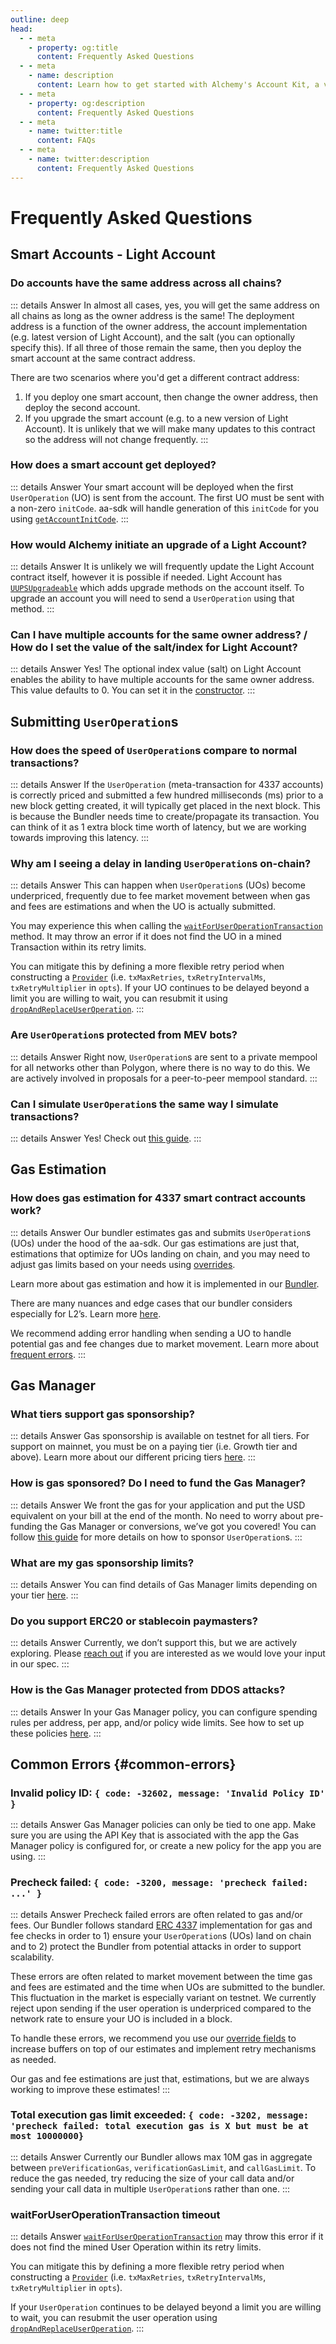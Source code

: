 ```yaml
---
outline: deep
head:
  - - meta
    - property: og:title
      content: Frequently Asked Questions
  - - meta
    - name: description
      content: Learn how to get started with Alchemy's Account Kit, a vertically integrated stack for building apps that support ERC-4337.
  - - meta
    - property: og:description
      content: Frequently Asked Questions
  - - meta
    - name: twitter:title
      content: FAQs
  - - meta
    - name: twitter:description
      content: Frequently Asked Questions
---
```


# Frequently Asked Questions

## Smart Accounts - Light Account

### Do accounts have the same address across all chains?

::: details Answer
In almost all cases, yes, you will get the same address on all chains as long as the owner address is the same! The deployment address is a function of the owner address, the account implementation (e.g. latest version of Light Account), and the salt (you can optionally specify this). If all three of those remain the same, then you deploy the smart account at the same contract address.

There are two scenarios where you'd get a different contract address:

1. If you deploy one smart account, then change the owner address, then deploy the second account.
2. If you upgrade the smart account (e.g. to a new version of Light Account). It is unlikely that we will make many updates to this contract so the address will not change frequently.
   :::

### How does a smart account get deployed?

::: details Answer
Your smart account will be deployed when the first `UserOperation` (UO) is sent from the account. The first UO must be sent with a non-zero `initCode`. aa-sdk will handle generation of this `initCode` for you using [`getAccountInitCode`](/packages/aa-core/accounts/required/getAccountInitCode.html).
:::

### How would Alchemy initiate an upgrade of a Light Account?

::: details Answer
It is unlikely we will frequently update the Light Account contract itself, however it is possible if needed. Light Account has [`UUPSUpgradeable`](https://github.com/alchemyplatform/light-account/blob/main/src/LightAccount.sol#L50) which adds upgrade methods on the account itself. To upgrade an account you will need to send a `UserOperation` using that method.
:::

### Can I have multiple accounts for the same owner address? / How do I set the value of the salt/index for Light Account?

::: details Answer
Yes! The optional index value (salt) on Light Account enables the ability to have multiple accounts for the same owner address. This value defaults to 0. You can set it in the [constructor](/packages/aa-accounts/light-account/constructor.html#params-simplesmartaccountparams).
:::

## Submitting `UserOperation`s

### How does the speed of `UserOperation`s compare to normal transactions?

::: details Answer
If the `UserOperation` (meta-transaction for 4337 accounts) is correctly priced and submitted a few hundred milliseconds (ms) prior to a new block getting created, it will typically get placed in the next block. This is because the Bundler needs time to create/propagate its transaction. You can think of it as 1 extra block time worth of latency, but we are working towards improving this latency.
:::

### Why am I seeing a delay in landing `UserOperation`s on-chain?

::: details Answer
This can happen when `UserOperation`s (UOs) become underpriced, frequently due to fee market movement between when gas and fees are estimations and when the UO is actually submitted.

You may experience this when calling the [`waitForUserOperationTransaction`](/packages/aa-core/provider/waitForUserOperationTransaction.html#waitForUserOperationTransaction) method. It may throw an error if it does not find the UO in a mined Transaction within its retry limits.

You can mitigate this by defining a more flexible retry period when constructing a [`Provider`](/packages/aa-core/provider/constructor.html#constructor) (i.e. `txMaxRetries`, `txRetryIntervalMs`, `txRetryMultiplier` in `opts`). If your UO continues to be delayed beyond a limit you are willing to wait, you can resubmit it using [`dropAndReplaceUserOperation`](/packages/aa-core/provider/dropAndReplaceUserOperation.html#dropandreplaceuseroperation).
:::

### Are `UserOperation`s protected from MEV bots?

::: details Answer
Right now, `UserOperation`s are sent to a private mempool for all networks other than Polygon, where there is no way to do this. We are actively involved in proposals for a peer-to-peer mempool standard.
:::

### Can I simulate `UserOperation`s the same way I simulate transactions?

::: details Answer
Yes! Check out [this guide](/tutorials/sim-user-operation.html).
:::

## Gas Estimation

### How does gas estimation for 4337 smart contract accounts work?

::: details Answer
Our bundler estimates gas and submits `UserOperation`s (UOs) under the hood of the aa-sdk. Our gas estimations are just that, estimations that optimize for UOs landing on chain, and you may need to adjust gas limits based on your needs using [overrides](/packages/aa-core/provider/types/userOperationOverrides.html).

Learn more about gas estimation and how it is implemented in our [Bundler](https://www.alchemy.com/blog/erc-4337-gas-estimation).

There are many nuances and edge cases that our bundler considers especially for L2’s. Learn more [here](https://www.alchemy.com/blog/l2-gas-and-signature-aggregators).

We recommend adding error handling when sending a UO to handle potential gas and fee changes due to market movement. Learn more about [frequent errors](#common-errors).
:::

## Gas Manager

### What tiers support gas sponsorship?

::: details Answer
Gas sponsorship is available on testnet for all tiers. For support on mainnet, you must be on a paying tier (i.e. Growth tier and above). Learn more about our different pricing tiers [here](https://docs.alchemy.com/reference/gas-manager-coverage-api-pricing#fee-logic).
:::

### How is gas sponsored? Do I need to fund the Gas Manager?

::: details Answer
We front the gas for your application and put the USD equivalent on your bill at the end of the month. No need to worry about pre-funding the Gas Manager or conversions, we’ve got you covered! You can follow [this guide](/tutorials/sponsoring-gas/sponsoring-gas.html) for more details on how to sponsor `UserOperation`s.
:::

### What are my gas sponsorship limits?

::: details Answer
You can find details of Gas Manager limits depending on your tier [here](https://docs.alchemy.com/reference/gas-manager-coverage-api-pricing#fee-logic).
:::

### Do you support ERC20 or stablecoin paymasters?

::: details Answer
Currently, we don’t support this, but we are actively exploring. Please [reach out](/overview/contact-us) if you are interested as we would love your input in our spec.
:::

### How is the Gas Manager protected from DDOS attacks?

::: details Answer
In your Gas Manager policy, you can configure spending rules per address, per app, and/or policy wide limits. See how to set up these policies [here](/tutorials/sponsoring-gas/sponsoring-gas.html#_2-create-a-gas-manager-policy).
:::

## Common Errors {#common-errors}

### Invalid policy ID: `{ code: -32602, message: 'Invalid Policy ID' }`

::: details Answer
Gas Manager policies can only be tied to one app. Make sure you are using the API Key that is associated with the app the Gas Manager policy is configured for, or create a new policy for the app you are using.
:::

### Precheck failed: `{ code: -3200, message: 'precheck failed: ...' }`

::: details Answer
Precheck failed errors are often related to gas and/or fees. Our Bundler follows standard [ERC 4337](https://github.com/ethereum/EIPs/blob/master/EIPS/eip-4337.md#client-behavior-upon-receiving-a-useroperation) implementation for gas and fee checks in order to 1) ensure your `UserOperation`s (UOs) land on chain and to 2) protect the Bundler from potential attacks in order to support scalability.

These errors are often related to market movement between the time gas and fees are estimated and the time when UOs are submitted to the bundler. This fluctuation in the market is especially variant on testnet. We currently reject upon sending if the user operation is underpriced compared to the network rate to ensure your UO is included in a block.

To handle these errors, we recommend you use our [override fields](/packages/aa-core/provider/types/userOperationOverrides) to increase buffers on top of our estimates and implement retry mechanisms as needed.

Our gas and fee estimations are just that, estimations, but we are always working to improve these estimates!
:::

### Total execution gas limit exceeded: `{ code: -3202, message: 'precheck failed: total execution gas is X but must be at most 10000000}`

::: details Answer
Currently our Bundler allows max 10M gas in aggregate between `preVerificationGas`, `verificationGasLimit`, and `callGasLimit`. To reduce the gas needed, try reducing the size of your call data and/or sending your call data in multiple `UserOperation`s rather than one.
:::

### waitForUserOperationTransaction timeout

::: details Answer
[`waitForUserOperationTransaction`](/packages/aa-core/provider/waitForUserOperationTransaction) may throw this error if it does not find the mined User Operation within its retry limits.

You can mitigate this by defining a more flexible retry period when constructing a [`Provider`](/packages/aa-core/provider/constructor.html#constructor) (i.e. `txMaxRetries`, `txRetryIntervalMs`, `txRetryMultiplier` in `opts`).

If your `UserOperation` continues to be delayed beyond a limit you are willing to wait, you can resubmit the user operation using [`dropAndReplaceUserOperation`](/packages/aa-core/provider/dropAndReplaceUserOperation.html#dropandreplaceuseroperation).
:::
